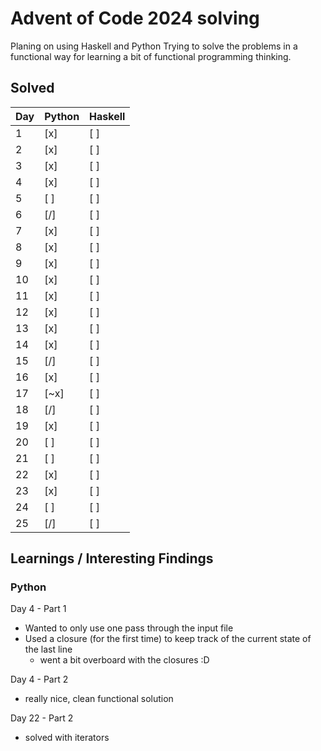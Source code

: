 # Advent of Code 2024 solving
Planing on using Haskell and Python
Trying to solve the problems in a functional way for learning a bit of functional programming thinking.

## Solved
| Day | Python | Haskell |
|-----|--------|---------|
| 1   | \[x\]  | \[ \]   |
| 2   | \[x\]  | \[ \]   |
| 3   | \[x\]  | \[ \]   |
| 4   | \[x\]  | \[ \]   |
| 5   | \[ \]  | \[ \]   |
| 6   | \[/\]  | \[ \]   |
| 7   | \[x\]  | \[ \]   |
| 8   | \[x\]  | \[ \]   |
| 9   | \[x\]  | \[ \]   |
| 10  | \[x\]  | \[ \]   |
| 11  | \[x\]  | \[ \]   |
| 12  | \[x\]  | \[ \]   |
| 13  | \[x\]  | \[ \]   |
| 14  | \[x\]  | \[ \]   |
| 15  | \[/\]  | \[ \]   |
| 16  | \[x\]  | \[ \]   |
| 17  | \[~x\] | \[ \]   |
| 18  | \[/\]  | \[ \]   |
| 19  | \[x\]  | \[ \]   |
| 20  | \[ \]  | \[ \]   |
| 21  | \[ \]  | \[ \]   |
| 22  | \[x\]  | \[ \]   |
| 23  | \[x\]  | \[ \]   |
| 24  | \[ \]  | \[ \]   |
| 25  | \[/\]  | \[ \]   |

## Learnings / Interesting Findings

### Python

Day 4 - Part 1
- Wanted to only use one pass through the input file
- Used a closure (for the first time) to keep track of the current state of the last line
  - went a bit overboard with the closures :D

Day 4 - Part 2
  - really nice, clean functional solution

Day 22 - Part 2
- solved with iterators
